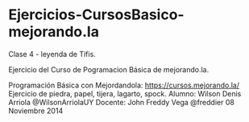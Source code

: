 ﻿Ejercicios-CursosBasico-mejorando.la
====================================

Clase 4 - leyenda de Tifis.

Ejercicio del Curso de Pogramacion Básica de mejorando.la.

 Programación Básica con Mejordandola: https://cursos.mejorando.la/
Ejercicio de piedra, papel, tijera, lagarto, spock.
 Alumno: Wilson Denis Arriola @WilsonArriolaUY
 Docente: John Freddy Vega @freddier
08 Noviembre 2014

